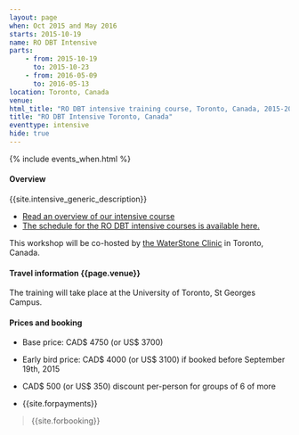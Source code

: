 ```yaml
---
layout: page
when: Oct 2015 and May 2016
starts: 2015-10-19
name: RO DBT Intensive
parts:
    - from: 2015-10-19
      to: 2015-10-23
    - from: 2016-05-09
      to: 2016-05-13
location: Toronto, Canada
venue:
html_title: "RO DBT intensive training course, Toronto, Canada, 2015-2016"
title: "RO DBT Intensive Toronto, Canada"
eventtype: intensive
hide: true
---
```



{% include events_when.html %}


#### Overview

{{site.intensive_generic_description}}

- [Read an overview of our intensive course](/training/intensive.html)
- [The schedule for the RO DBT intensive courses is available here.](/training/intensive/timetable.html)

This workshop will be co-hosted by [the WaterStone Clinic](http://www.waterstoneclinic.com/) in Toronto, Canada.

#### Travel information {{page.venue}}
The training will take place at the University of Toronto, St Georges Campus.

#### Prices and booking
- Base price: CAD$ 4750 (or US$ 3700) 
- Early bird price: CAD$ 4000 (or US$ 3100) if booked before September 19th, 2015
- CAD$ 500 (or US$ 350) discount per-person for groups of 6 of more

- {{site.forpayments}}

> {{site.forbooking}}







